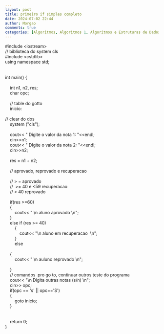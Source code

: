 ```yaml
---
layout: post
title: primeiro if simples completo
date: 2024-07-02 22:44
author: Morgao
comments: true
categories: [Algoritmos, Algoritmos 1, Algoritmos e Estruturas de Dados, beecrowd, Linguagem C, Programação]
---
```

#include &lt;iostream&gt;<br />
// biblioteca do system cls<br />#include &lt;cstdlib&gt;<br />using namespace std;<br /><br /><br />int main() {<br />&nbsp;&nbsp;&nbsp; <br />&nbsp;&nbsp;&nbsp; int n1, n2, res;<br />&nbsp;&nbsp;&nbsp; char opc;<br />
<br />&nbsp;&nbsp;&nbsp; // table do gotto<br />&nbsp;&nbsp;&nbsp; inicio:<br />
<br />
// clear do dos<br />&nbsp;&nbsp;&nbsp; system ("cls");<br />&nbsp;&nbsp;&nbsp; <br />&nbsp;&nbsp;&nbsp; cout&lt;&lt; " Digite o valor da nota 1: "&lt;&lt;endl;<br />&nbsp;&nbsp;&nbsp; cin&gt;&gt;n1;<br />&nbsp;&nbsp;&nbsp; cout&lt;&lt; " DIgite o valor da nota 2: "&lt;&lt;endl;<br />&nbsp;&nbsp;&nbsp; cin&gt;&gt;n2;<br />&nbsp;&nbsp;&nbsp; <br />&nbsp;&nbsp;&nbsp; res = n1 + n2;<br />&nbsp;&nbsp;&nbsp; <br />&nbsp;&nbsp;&nbsp; // aprovado, reprovado e recuperacao<br />&nbsp;&nbsp;&nbsp; <br />&nbsp;&nbsp;&nbsp; // &gt; = aprovado<br />&nbsp;&nbsp;&nbsp; //&nbsp; &gt;= 40 e &lt;59 recuperacao<br />&nbsp;&nbsp;&nbsp; // &lt; 40 reprovado<br />&nbsp;&nbsp;&nbsp; <br />&nbsp;&nbsp;&nbsp; if(res &gt;=60)<br />&nbsp;&nbsp;&nbsp; {<br />&nbsp;&nbsp;&nbsp; &nbsp;&nbsp;&nbsp; cout&lt;&lt; " \n aluno aprovado \n";<br />&nbsp;&nbsp;&nbsp; }<br />&nbsp;&nbsp;&nbsp; else if (res &gt;= 40)<br />&nbsp;&nbsp;&nbsp; &nbsp;&nbsp;&nbsp; {<br />&nbsp;&nbsp;&nbsp; &nbsp;&nbsp;&nbsp; &nbsp;&nbsp;&nbsp; cout&lt;&lt; "\n aluno em recuperacao&nbsp; \n";<br />&nbsp;&nbsp;&nbsp; &nbsp;&nbsp;&nbsp; }<br />&nbsp;&nbsp;&nbsp; &nbsp;&nbsp;&nbsp; else<br />&nbsp;&nbsp;&nbsp; &nbsp;&nbsp;&nbsp; <br />&nbsp;&nbsp;&nbsp; {<br />&nbsp;&nbsp;&nbsp; &nbsp;&nbsp;&nbsp; cout&lt;&lt; " \n auluno reprovado \n";<br />&nbsp;&nbsp;&nbsp; &nbsp;&nbsp;&nbsp; <br />&nbsp;&nbsp;&nbsp; }<br />&nbsp;&nbsp;&nbsp; // comandos&nbsp; pro go to, continuar outros teste do programa<br />&nbsp;&nbsp;&nbsp; cout&lt;&lt; "\n Digita outras notas (s/n) \n";<br />&nbsp;&nbsp;&nbsp; cin&gt;&gt; opc;<br />&nbsp;&nbsp;&nbsp; if(opc == 's' || opc=='S')<br />&nbsp;&nbsp;&nbsp; {<br />&nbsp;&nbsp;&nbsp; &nbsp;&nbsp;&nbsp; goto inicio;<br />&nbsp;&nbsp;&nbsp; }<br />&nbsp;&nbsp;&nbsp; <br />&nbsp;&nbsp;&nbsp; <br />&nbsp;&nbsp;&nbsp; return 0;<br />}
